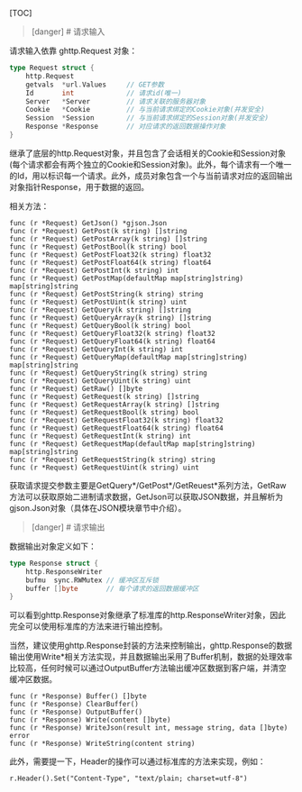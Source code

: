 
[TOC]

>[danger] # 请求输入

请求输入依靠 ghttp.Request 对象：
```go
type Request struct {
    http.Request
    getvals  *url.Values     // GET参数
    Id       int             // 请求id(唯一)
    Server   *Server         // 请求关联的服务器对象
    Cookie   *Cookie         // 与当前请求绑定的Cookie对象(并发安全)
    Session  *Session        // 与当前请求绑定的Session对象(并发安全)
    Response *Response       // 对应请求的返回数据操作对象
}
```
继承了底层的http.Request对象，并且包含了会话相关的Cookie和Session对象(每个请求都会有两个独立的Cookie和Session对象)。此外，每个请求有一个唯一的Id，用以标识每一个请求。此外，成员对象包含一个与当前请求对应的返回输出对象指针Response，用于数据的返回。

相关方法：

    func (r *Request) GetJson() *gjson.Json
    func (r *Request) GetPost(k string) []string
    func (r *Request) GetPostArray(k string) []string
    func (r *Request) GetPostBool(k string) bool
    func (r *Request) GetPostFloat32(k string) float32
    func (r *Request) GetPostFloat64(k string) float64
    func (r *Request) GetPostInt(k string) int
    func (r *Request) GetPostMap(defaultMap map[string]string) map[string]string
    func (r *Request) GetPostString(k string) string
    func (r *Request) GetPostUint(k string) uint
    func (r *Request) GetQuery(k string) []string
    func (r *Request) GetQueryArray(k string) []string
    func (r *Request) GetQueryBool(k string) bool
    func (r *Request) GetQueryFloat32(k string) float32
    func (r *Request) GetQueryFloat64(k string) float64
    func (r *Request) GetQueryInt(k string) int
    func (r *Request) GetQueryMap(defaultMap map[string]string) map[string]string
    func (r *Request) GetQueryString(k string) string
    func (r *Request) GetQueryUint(k string) uint
    func (r *Request) GetRaw() []byte
    func (r *Request) GetRequest(k string) []string
    func (r *Request) GetRequestArray(k string) []string
    func (r *Request) GetRequestBool(k string) bool
    func (r *Request) GetRequestFloat32(k string) float32
    func (r *Request) GetRequestFloat64(k string) float64
    func (r *Request) GetRequestInt(k string) int
    func (r *Request) GetRequestMap(defaultMap map[string]string) map[string]string
    func (r *Request) GetRequestString(k string) string
    func (r *Request) GetRequestUint(k string) uint

获取请求提交参数主要是GetQuery*/GetPost*/GetReuest*系列方法，GetRaw方法可以获取原始二进制请求数据，GetJson可以获取JSON数据，并且解析为gjson.Json对象（具体在JSON模块章节中介绍）。


>[danger] # 请求输出

数据输出对象定义如下：
```go
type Response struct {
    http.ResponseWriter
    bufmu  sync.RWMutex // 缓冲区互斥锁
    buffer []byte       // 每个请求的返回数据缓冲区
}
```
可以看到ghttp.Response对象继承了标准库的http.ResponseWriter对象，因此完全可以使用标准库的方法来进行输出控制。

当然，建议使用ghttp.Response封装的方法来控制输出，ghttp.Response的数据输出使用Write*相关方法实现，并且数据输出采用了Buffer机制，数据的处理效率比较高，任何时候可以通过OutputBuffer方法输出缓冲区数据到客户端，并清空缓冲区数据。

    func (r *Response) Buffer() []byte
    func (r *Response) ClearBuffer()
    func (r *Response) OutputBuffer()
    func (r *Response) Write(content []byte)
    func (r *Response) WriteJson(result int, message string, data []byte) error
    func (r *Response) WriteString(content string)
    
此外，需要提一下，Header的操作可以通过标准库的方法来实现，例如：

	r.Header().Set("Content-Type", "text/plain; charset=utf-8")
    

